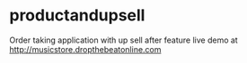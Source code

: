 # productandupsell
Order taking application with up sell after feature
live demo at http://musicstore.dropthebeatonline.com
